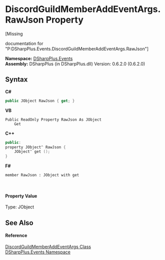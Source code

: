 # DiscordGuildMemberAddEventArgs.RawJson Property 
 

\[Missing <summary> documentation for "P:DSharpPlus.Events.DiscordGuildMemberAddEventArgs.RawJson"\]

**Namespace:**&nbsp;<a href="c92bdbbe-3dbb-8f2c-d215-691d3e9855e1">DSharpPlus.Events</a><br />**Assembly:**&nbsp;DSharpPlus (in DSharpPlus.dll) Version: 0.6.2.0 (0.6.2.0)

## Syntax

**C#**<br />
``` C#
public JObject RawJson { get; }
```

**VB**<br />
``` VB
Public ReadOnly Property RawJson As JObject
	Get
```

**C++**<br />
``` C++
public:
property JObject^ RawJson {
	JObject^ get ();
}
```

**F#**<br />
``` F#
member RawJson : JObject with get

```

<br />

#### Property Value
Type: JObject

## See Also


#### Reference
<a href="ce48b8d3-9826-8a15-51d9-d953826c188f">DiscordGuildMemberAddEventArgs Class</a><br /><a href="c92bdbbe-3dbb-8f2c-d215-691d3e9855e1">DSharpPlus.Events Namespace</a><br />